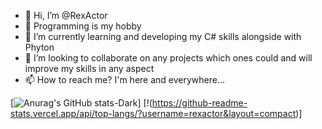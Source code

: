 - 👋 Hi, I’m @RexActor
- 👀 Programming is my hobby
- 🌱 I’m currently learning and developing my C# skills alongside with Phyton
- 💞️ I’m looking to collaborate on any projects which ones could and will improve my skills in any aspect
- 📫 How to reach me? I'm here and everywhere...

<!---
RexActor/RexActor is a ✨ special ✨ repository because its `README.md` (this file) appears on your GitHub profile.
You can click the Preview link to take a look at your changes.
--->


[![Anurag's GitHub stats-Dark](https://github-readme-stats.vercel.app/api?username=rexactor)] [!(https://github-readme-stats.vercel.app/api/top-langs/?username=rexactor&layout=compact)]


